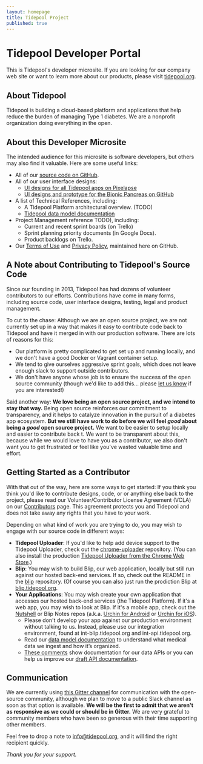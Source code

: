 ```yaml
---
layout: homepage
title: Tidepool Project
published: true
---
```


# Tidepool Developer Portal

This is Tidepool's developer microsite. If you are looking for our company web site or want to learn more about our products, please visit [tidepool.org](https://tidepool.org).

## About Tidepool
Tidepool is building a cloud-based platform and applications that help reduce the burden of managing Type 1 diabetes. We are a nonprofit organization doing everything in the open.

## About this Developer Microsite
The intended audience for this microsite is software developers, but others may also find it valuable. Here are some useful links:

* All of our [source code on GitHub](https://github.com/tidepool-org).
* All of our user interface designs:
  * [UI designs for all Tidepool apps on Pixelapse](https://www.pixelapse.com/tidepool)
  * [UI designs and prototype for the Bionic Pancreas on GitHub](https://github.com/tidepool-org/bionicpancreas)
* A list of Technical References, including:
  * A Tidepool Platform architectural overview. (TODO)
  * [Tidepool data model documentation](data-model)
* Project Management reference TODO), including:
  * Current and recent sprint boards (on Trello)
  * Sprint planning priority documents (in Google Docs).
  * Product backlogs on Trello.
* Our [Terms of Use](terms-of-use) and [Privacy Policy](privacy-policy), maintained here on GitHub.

## A Note about Contributing to Tidepool's Source Code
Since our founding in 2013, Tidepool has had dozens of volunteer contributors to our efforts. Contributions have come in many forms, including source code, user interface designs, testing, legal and product management.

To cut to the chase: Although we are an open source project, we are not currently set up in a way that makes it easy to contribute code back to Tidepool and have it merged in with our production software. There are lots of reasons for this:

* Our platform is pretty complicated to get set up and running locally, and we don't have a good Docker or Vagrant container setup.
* We tend to give ourselves aggressive sprint goals, which does not leave enough slack to support outside contributors.
* We don't have anyone whose job is to ensure the success of the open source community (though we'd like to add this… please [let us know](mailto:jobs@tidepool.org) if you are interested!)

Said another way: **We love being an open source project, and we intend to stay that way.** Being open source reinforces our commitment to transparency, and it helps to catalyze innovation in the pursuit of a diabetes app ecosystem. **But we still have work to do before we will feel *good* about being a *good* open source project.** We want to be easier to setup locally and easier to contribute back t. We want to be transparent about this, because while we would love to have you as a contributor, we also don't want you to get frustrated or feel like you've wasted valuable time and effort.

## Getting Started as a Contributor

With that out of the way, here are some ways to get started:
If you think you think you'd like to contribute designs, code, or or anything else back to the project, please read our Volunteer/Contributor License Agreement (VCLA) on our [Contributors](contributors) page. This agreement protects you and Tidepool and does not take away any rights that you have to your work.

Depending on what kind of work you are trying to do, you may wish to engage with our source code in different ways:

* **Tidepool Uploader**: If you'd like to help add device support to the Tidepool Uploader, check out the [chrome-uploader](https://github.com/tidepool-org/chrome-uploader) repository. (You can also install the production [Tidepool Uploader from the Chrome Web Store](https://chrome.google.com/webstore/detail/tidepool-uploader/cabklgajffclbljkhmjphejemhpbghfb).)
* **Blip**: You may wish to build Blip, our web application, locally but still run against our hosted back-end services. If so, check out the README in the [blip](https://github.com/tidepool-org/blip) repository. (Of course you can also just run the prodiction Blip at [blip.tidepool.org](https://blip.tidepool.org).
* **Your Applications**: You may wish create your own application that accesses our hosted back-end services (the Tidepool Platform). If it's a web app, you may wish to look at Blip. If it's a mobile app, check out the [Nutshell](https://github.com/tidepool-org/nutshell-ios) or Blip Notes repos (a.k.a. [Urchin for Android](https://github.com/tidepool-org/urchin-android) or [Urchin for iOS](https://github.com/tidepool-org/urchin)).
  * Please don't develop your app against our production environment without talking to us. Instead, please use our integration environment, found at int-blip.tidepool.org and int-api.tidepool.org.
  * Read our [data model documentation](/data-model/) to understand what medical data we ingest and how it’s organized.
  * [These comments](https://github.com/tidepool-org/tide-whisperer/blob/master/tide-whisperer.go#L193) show documentation for our data APIs or you can help us improve our [draft API documentation](http://developer.tidepool.io/tidepool-api/index/).

## Communication
We are currently using [this Gitter channel](https://gitter.im/tidepool-org/public) for communication with the open-source community, although we plan to move to a public Slack channel as soon as that option is available. **We will be the first to admit that we aren't as responsive as we could or should be in Gitter.** We are very grateful to community members who have been so generous with their time supporting other members.

Feel free to drop a note to [info@tidepool.org](mailto:info@tidepool.org), and it will find the right recipient quickly.

*Thank you for your support.*

